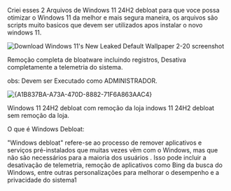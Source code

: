 Criei esses 2 Arquivos de Windows 11 24H2 debloat para que voce possa otimizar o Windows 11 da melhor e mais segura maneira, os arquivos são scripts muito basicos que devem ser utilizados apos instalar o novo windows 11.

![Download Windows 11's New Leaked Default Wallpaper 2-20 screenshot](https://github.com/user-attachments/assets/0869799d-7072-40c6-9698-f037938ebe17)


Remoção completa de bloatware incluindo registros, Desativa completamente  a telemetria do sistema.

obs: Devem ser Executado como ADMINISTRADOR.

![{A1B837BA-A73A-470D-8882-71F6A863AAC4}](https://github.com/user-attachments/assets/756992f8-e1a8-406f-b1c0-4f78efa36f5a)

Windows 11 24H2 debloat com remoção da loja
indows 11 24H2 debloat sem remoção da loja.

O que é Windows Debloat: 

"Windows debloat" refere-se ao processo de remover aplicativos e serviços pré-instalados que muitas vezes vêm com o Windows, mas que não são necessários para a maioria dos usuários
. Isso pode incluir a desativação de telemetria, remoção de aplicativos como Bing da busca do Windows, entre outras personalizações para melhorar o desempenho e a privacidade do sistema1
